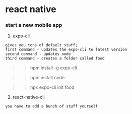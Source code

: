# react native

### start a new mobile app
1. expo-cli
```
gives you tons of default stuff;
first command - updates the expo-cli to latest version
second command - updates node
third command - creates a folder called food
```
  >> npm install -g expo-cli 

  >> npm install node
  
  >> npx expo-cli init food

2. react-native-cli
```
you have to add a bunch of stuff yourself
```